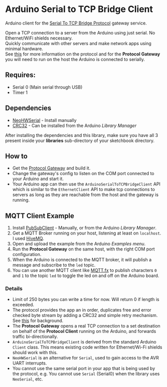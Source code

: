 # Arduino Serial to TCP Bridge Client
Arduino client for the [Serial To TCP Bridge Protocol](https://github.com/RoanBrand/SerialToTCPBridgeProtocol) gateway service.

Open a TCP connection to a server from the Arduino using just serial. No Ethernet/WiFi shields necessary.  
Quickly communicate with other servers and make network apps using minimal hardware.  
See [this](https://github.com/RoanBrand/SerialToTCPBridgeProtocol) for more information on the protocol and for the **Protocol Gateway** you will need to run on the host the Arduino is connected to serially.  

## Requires:
- Serial 0 (Main serial through USB)
- Timer 1

## Dependencies
- [NeoHWSerial](https://github.com/SlashDevin/NeoHWSerial) - Install manually
- [CRC32](https://github.com/bakercp/CRC32) - Can be installed from the Arduino *Library Manager*

After installing the dependencies and this library, make sure you have all 3 present inside your **libraries** sub-directory of your sketchbook directory.  

## How to
- Get the [Protocol Gateway](https://github.com/RoanBrand/SerialToTCPBridgeProtocol) and build it.
- Change the gateway's config to listen on the COM port connected to your Arduino and start it.
- Your Arduino app can then use the `ArduinoSerialToTCPBridgeClient` API which is similar to the `EthernetClient` API to make tcp connections to servers as long as they are reachable from the host and the gateway is running.


## MQTT Client Example
1. Install [PubSubClient](https://github.com/knolleary/pubsubclient) - Manually, or from the Arduino *Library Manager*.
2. Get a MQTT Broker running on your host, listening at least on `localhost`. I used [HiveMQ](www.hivemq.com).
3. Open and upload the example from the Arduino *Examples menu*.
4. Run the **Protocol Gateway** on the same host, with the right COM port configuration.
5. When the Arduino is connected to the MQTT broker, it will publish a message and subscribe to the `led` topic.
6. You can use another MQTT client like [MQTT.fx](http://mqttfx.jfx4ee.org) to publish characters `0` and `1` to the topic `led` to toggle the led on and off on the Arduino board.

### Details
- Limit of 250 bytes you can write a time for now. Will return 0 if length is exceeded.
- The protocol provides the app an in order, duplicates free and error checked byte stream by adding a CRC32 and simple retry mechanism. See [this](https://en.wikibooks.org/wiki/Serial_Programming/Error_Correction_Methods) for background.
- The **Protocol Gateway** opens a real TCP connection to a set destination on behalf of the **Protocol Client** running on the Arduino, and forwards traffic bi-directionally.
- `ArduinoSerialToTCPBridgeClient` is derived from the standard Arduino `Client` class. This means existing code written for Ethernet/Wi-Fi shields should work with this.
- `NeoHWSerial` is an alternative for `Serial`, used to gain access to the AVR UART interrupts.
- You cannot use the same serial port in your app that is being used by the protocol, e.g. You cannot use `Serial` (Serial0) when the library uses `NeoSerial`, etc.
